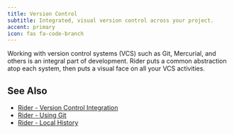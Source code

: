 ```yaml
---
title: Version Control
subtitle: Integrated, visual version control across your project.
accent: primary
icon: fas fa-code-branch
---
```


Working with version control systems (VCS) such as Git, Mercurial, and others is an integral part of development. Rider puts a common abstraction atop each system, then puts a visual face on all your VCS activities.

## See Also
- [Rider - Version Control Integration](https://www.jetbrains.com/help/rider/Version_Control_Integration.html)
- [Rider - Using Git](https://www.jetbrains.com/help/rider/Using_Git_Integration.html)
- [Rider - Local History](https://www.jetbrains.com/help/rider/local_history.html)
